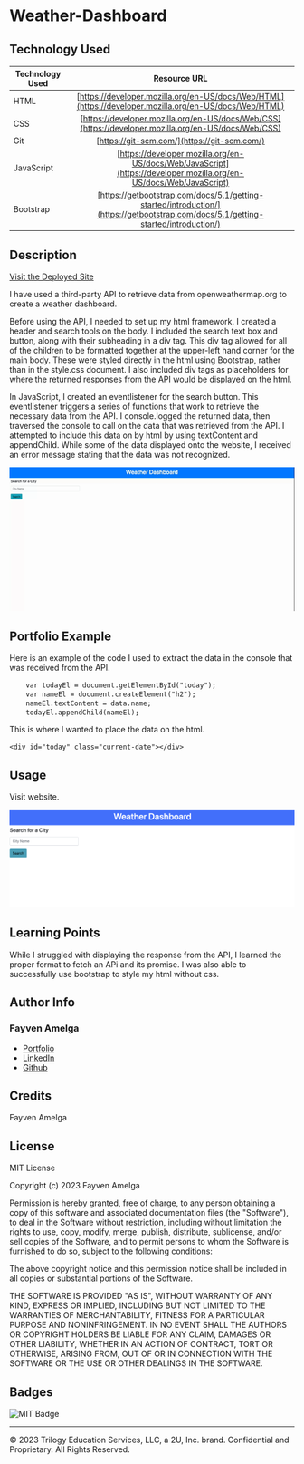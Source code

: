 # Weather-Dashboard

## Technology Used 

| Technology Used         | Resource URL           | 
| ------------- |:-------------:| 
| HTML    | [https://developer.mozilla.org/en-US/docs/Web/HTML](https://developer.mozilla.org/en-US/docs/Web/HTML) | 
| CSS     | [https://developer.mozilla.org/en-US/docs/Web/CSS](https://developer.mozilla.org/en-US/docs/Web/CSS)      |   
| Git | [https://git-scm.com/](https://git-scm.com/)     |    
| JavaScript     | [https://developer.mozilla.org/en-US/docs/Web/JavaScript](https://developer.mozilla.org/en-US/docs/Web/JavaScript)      |   
| Bootstrap     | [https://getbootstrap.com/docs/5.1/getting-started/introduction/](https://getbootstrap.com/docs/5.1/getting-started/introduction/)      |   


## Description 

[Visit the Deployed Site](https://famelga.github.io/Weather-Dashboard/)

I have used a third-party API to retrieve data from openweathermap.org to create a weather dashboard.

Before using the API, I needed to set up my html framework. I created a header and search tools on the body. I included the search text box and button, along with their subheading in a div tag. This div tag allowed for all of the children to be formatted together at the upper-left hand corner for the main body. These were styled directly in the html using Bootstrap, rather than in the style.css document. I also included div tags as placeholders for where the returned responses from the API would be displayed on the html.

In JavaScript, I created an eventlistener for the search button. This eventlistener triggers a series of functions that work to retrieve the necessary data from the API. I console.logged the returned data, then traversed the console to call on the data that was retrieved from the API. I attempted to include this data on by html by using textContent and appendChild. While some of the data displayed onto the website, I received an error message stating that the data was not recognized. 

![Dashboard Page](./assests/images/Dashboard.gif)

## Portfolio Example

Here is an example of the code I used to extract the data in the console that was received from the API.

```
    var todayEl = document.getElementById("today");
    var nameEl = document.createElement("h2");
    nameEl.textContent = data.name;
    todayEl.appendChild(nameEl);
```
This is where I wanted to place the data on the html.
```
<div id="today" class="current-date"></div>
```

## Usage 

Visit website.


![Dashboard Homepage](./assests/images/Dashboard.jpeg)

## Learning Points 


While I struggled with displaying the response from the API, I learned the proper format to fetch an APi and its promise. I was also able to successfully use bootstrap to style my html without css.

## Author Info

### Fayven Amelga 


* [Portfolio](https://famelga.github.io/Portfolio/)
* [LinkedIn](https://www.linkedin.com/in/fayven-amelga-b09b17b6/)
* [Github](https://github.com/famelga)



## Credits

Fayven Amelga


## License

MIT License

Copyright (c) 2023 Fayven Amelga

Permission is hereby granted, free of charge, to any person obtaining a copy
of this software and associated documentation files (the "Software"), to deal
in the Software without restriction, including without limitation the rights
to use, copy, modify, merge, publish, distribute, sublicense, and/or sell
copies of the Software, and to permit persons to whom the Software is
furnished to do so, subject to the following conditions:

The above copyright notice and this permission notice shall be included in all
copies or substantial portions of the Software.

THE SOFTWARE IS PROVIDED "AS IS", WITHOUT WARRANTY OF ANY KIND, EXPRESS OR
IMPLIED, INCLUDING BUT NOT LIMITED TO THE WARRANTIES OF MERCHANTABILITY,
FITNESS FOR A PARTICULAR PURPOSE AND NONINFRINGEMENT. IN NO EVENT SHALL THE
AUTHORS OR COPYRIGHT HOLDERS BE LIABLE FOR ANY CLAIM, DAMAGES OR OTHER
LIABILITY, WHETHER IN AN ACTION OF CONTRACT, TORT OR OTHERWISE, ARISING FROM,
OUT OF OR IN CONNECTION WITH THE SOFTWARE OR THE USE OR OTHER DEALINGS IN THE
SOFTWARE.

## Badges

![MIT Badge](https://img.shields.io/badge/license-MIT-blue)

---

© 2023 Trilogy Education Services, LLC, a 2U, Inc. brand. Confidential and Proprietary. All Rights Reserved.